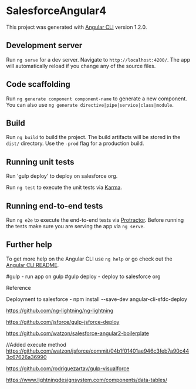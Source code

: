 # SalesforceAngular4

This project was generated with [Angular CLI](https://github.com/angular/angular-cli) version 1.2.0.

## Development server

Run `ng serve` for a dev server. Navigate to `http://localhost:4200/`. The app will automatically reload if you change any of the source files.

## Code scaffolding

Run `ng generate component component-name` to generate a new component. You can also use `ng generate directive|pipe|service|class|module`.

## Build

Run `ng build` to build the project. The build artifacts will be stored in the `dist/` directory. Use the `-prod` flag for a production build.

## Running unit tests

Run 'gulp deploy' to deploy on salesforce org.

Run `ng test` to execute the unit tests via [Karma](https://karma-runner.github.io).

## Running end-to-end tests

Run `ng e2e` to execute the end-to-end tests via [Protractor](http://www.protractortest.org/).
Before running the tests make sure you are serving the app via `ng serve`.

## Further help

To get more help on the Angular CLI use `ng help` or go check out the [Angular CLI README](https://github.com/angular/angular-cli/blob/master/README.md).

#gulp - run app on gulp
#gulp deploy - deploy to salesforce org

Reference

Deployment to salesforce - npm install --save-dev angular-cli-sfdc-deploy

https://github.com/ng-lightning/ng-lightning

https://github.com/jsforce/gulp-jsforce-deploy

https://github.com/watzon/salesforce-angular2-boilerplate


//Added execute method
https://github.com/watzon/jsforce/commit/04b1f01401ae946c3feb7a90c443c67626a36990


https://github.com/rodriguezartav/gulp-visualforce

https://www.lightningdesignsystem.com/components/data-tables/